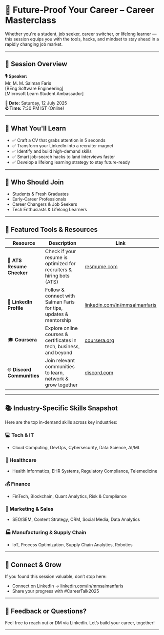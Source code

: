 # 🚀 Future-Proof Your Career – Career Masterclass

Whether you're a student, job seeker, career switcher, or lifelong learner — this session equips you with the tools, hacks, and mindset to stay ahead in a rapidly changing job market.

---

## 📌 Session Overview

**🎙️ Speaker:**  
Mr. M. M. Salman Faris  
[BEng Software Engineering]  
[Microsoft Learn Student Ambassador]  

**📅 Date:** Saturday, 12 July 2025  
**⏰ Time:** 7:30 PM IST (Online)

---

## 🧠 What You'll Learn

- ✅ Craft a CV that grabs attention in 5 seconds  
- ✅ Transform your LinkedIn into a recruiter magnet  
- ✅ Identify and build high-demand skills  
- ✅ Smart job-search hacks to land interviews faster  
- ✅ Develop a lifelong learning strategy to stay future-ready

---

## 🎯 Who Should Join

- Students & Fresh Graduates  
- Early-Career Professionals  
- Career Changers & Job Seekers  
- Tech Enthusiasts & Lifelong Learners  

---

## 🔧 Featured Tools & Resources

| Resource | Description | Link |
|---------|-------------|------|
| 📝 **ATS Resume Checker** | Check if your resume is optimized for recruiters & hiring bots (ATS) | [resmume.com](https://resmume.com/resume-ats-checker/) |
| 💼 **LinkedIn Profile** | Follow & connect with Salman Faris for tips, updates & mentorship | [linkedin.com/in/mmsalmanfaris](https://www.linkedin.com/in/mmsalmanfaris/) |
| 🎓 **Coursera** | Explore online courses & certificates in tech, business, and beyond | [coursera.org](https://www.coursera.org/) |
| 🌐 **Discord Communities** | Join relevant communities to learn, network & grow together | [discord.com](https://discord.com/) |

---

## 📚 Industry-Specific Skills Snapshot

Here are the top in-demand skills across key industries:

### 💻 Tech & IT
- Cloud Computing, DevOps, Cybersecurity, Data Science, AI/ML

### 🏥 Healthcare
- Health Informatics, EHR Systems, Regulatory Compliance, Telemedicine

### 💰 Finance
- FinTech, Blockchain, Quant Analytics, Risk & Compliance

### 📣 Marketing & Sales
- SEO/SEM, Content Strategy, CRM, Social Media, Data Analytics

### 🏭 Manufacturing & Supply Chain
- IoT, Process Optimization, Supply Chain Analytics, Robotics

---

## 🤝 Connect & Grow

If you found this session valuable, don’t stop here:

- Connect on LinkedIn → [linkedin.com/in/mmsalmanfaris](https://www.linkedin.com/in/mmsalmanfaris/)
- Share your progress with #CareerTalk2025 

---

## 💬 Feedback or Questions?

Feel free to reach out or DM via LinkedIn. Let’s build your career, together!

---

